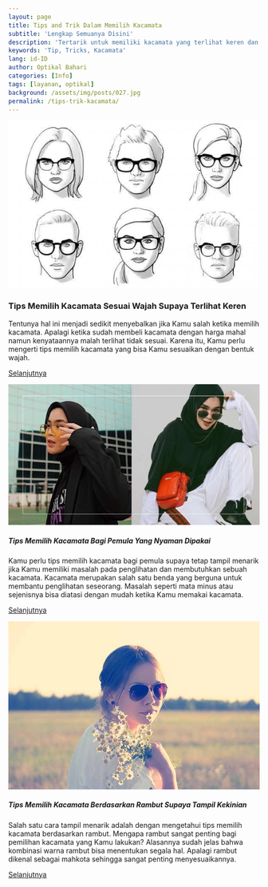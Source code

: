 ```yaml
---
layout: page
title: Tips and Trik Dalam Memilih Kacamata
subtitle: 'Lengkap Semuanya Disini'
description: 'Tertarik untuk memiliki kacamata yang terlihat keren dan sesuai dengan wajahmu? Baca artikel ini untuk mengetahui tips memilih kacamata yang sesuai dengan bentuk wajahmu agar terlihat lebih seimbang dan menarik'
keywords: 'Tip, Tricks, Kacamata'
lang: id-ID
author: Optikal Bahari
categories: [Info]
tags: [layanan, optikal]
background: /assets/img/posts/027.jpg
permalink: /tips-trik-kacamata/
---
```


<div class="card shadow p-3 bg-white mb-5">
  <img src="/assets/img/posts/tips-kacamata/tips-kacamata.jpg" class="card-img-top" alt="Tips Memilih Kacamata Sesuai Wajah Supaya Terlihat Keren">
  <div class="card-body">
    <h3 class="card-title">
      Tips Memilih Kacamata Sesuai Wajah Supaya Terlihat Keren
    </h3>
    <p class="card-text">
      Tentunya hal ini menjadi sedikit menyebalkan jika Kamu salah ketika memilih kacamata. Apalagi ketika sudah membeli kacamata dengan harga mahal namun kenyataannya malah terlihat tidak sesuai. Karena itu, Kamu perlu mengerti tips memilih kacamata yang bisa Kamu sesuaikan dengan bentuk wajah.</p>
    <p class="card-text">
    	<a class="btn btn-primary rounded-pill" href="{{"/tips-kacamata/" | relative_url }}" title="Tips Memilih Kacamata Sesuai Wajah Supaya Terlihat Keren">Selanjutnya</a>
    </p>
  </div>
</div>

<div class="card shadow p-3 bg-white mb-5">
  <img src="/assets/img/posts/tips-kacamata-pemula/tips-kacamata-pemula.jpg" class="card-img-top" alt="Tips Memilih Kacamata Sesuai Wajah Supaya Terlihat Keren">
  <div class="card-body">
    <h5 class="card-title">Tips Memilih Kacamata Bagi Pemula Yang Nyaman Dipakai</h5>
    <p class="card-text">Kamu perlu tips memilih kacamata bagi pemula supaya tetap tampil menarik jika Kamu memiliki masalah pada penglihatan dan membutuhkan sebuah kacamata. Kacamata merupakan salah satu benda yang berguna untuk membantu penglihatan seseorang. Masalah seperti mata minus atau sejenisnya bisa diatasi dengan mudah ketika Kamu memakai kacamata.</p>
    <p class="card-text">
    	<a class="btn btn-primary rounded-pill" href="{{"/tips-kacamata-pemula-nyaman-dipakai/" | relative_url }}" title="Tips Memilih Kacamata Bagi Pemula Yang Nyaman Dipakai">Selanjutnya</a>
    </p>
  </div>
</div>

<div class="card shadow p-3 bg-white mb-5">
  <img src="/assets/img/posts/tips-kacamata-pemula/tips-kacamata-pemula-2.jpg" class="card-img-top" alt="Tips Memilih Kacamata Sesuai Wajah Supaya Terlihat Keren">
  <div class="card-body">
    <h5 class="card-title">Tips Memilih Kacamata Berdasarkan Rambut Supaya Tampil Kekinian</h5>
    <p class="card-text">Salah satu cara tampil menarik adalah dengan mengetahui tips memilih kacamata berdasarkan rambut. Mengapa rambut sangat penting bagi pemilihan kacamata yang Kamu lakukan? Alasannya sudah jelas bahwa kombinasi warna rambut bisa menentukan segala hal. Apalagi rambut dikenal sebagai mahkota sehingga sangat penting menyesuaikannya.
	</p>
    <p class="card-text">
    	<a class="btn btn-primary rounded-pill" href="{{"/tips-kacamata-gaya-rambut/" | relative_url }}" title="Tips Memilih Kacamata Berdasarkan Rambut Supaya Tampil Kekinian">Selanjutnya</a>
    </p>
  </div>
</div>

